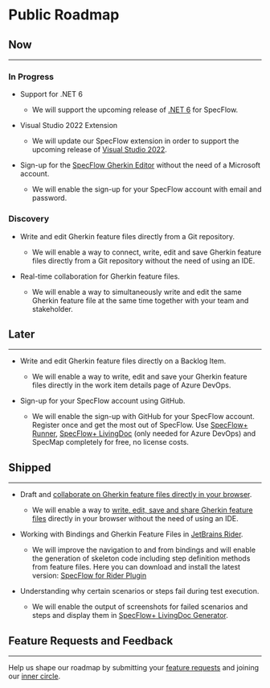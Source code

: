 # Public Roadmap

## Now
-------
### In Progress

- Support for .NET 6

  - We will support the upcoming release of [.NET 6](https://devblogs.microsoft.com/dotnet/announcing-net-6-preview-1/) for SpecFlow.

- Visual Studio 2022 Extension

  - We will update our SpecFlow extension in order to support the upcoming release of [Visual Studio 2022](https://visualstudio.microsoft.com/vs/preview/vs2022/).

- Sign-up for the [SpecFlow Gherkin Editor](https://app.specflow.org/gherkin-editor) without the need of a Microsoft account.

  - We will enable the sign-up for your SpecFlow account with email and password. 

### Discovery

- Write and edit Gherkin feature files directly from a Git repository.
  
  - We will enable a way to connect, write, edit and save Gherkin feature files directly from a Git repository without the need of using an IDE.

- Real-time collaboration for Gherkin feature files.
  
  - We will enable a way to simultaneously write and edit the same Gherkin feature file at the same time together with your team and stakeholder.

## Later
---

- Write and edit Gherkin feature files directly on a Backlog Item.

    - We will enable a way to write, edit and save your Gherkin feature files directly in the work item details page of Azure DevOps.

- Sign-up for your SpecFlow account using GitHub.

  - We will enable the sign-up with GitHub for your SpecFlow account. Register once and get the most out of SpecFlow. Use [SpecFlow+ Runner](https://specflow.org/plus/runner/), [SpecFlow+ LivingDoc](https://specflow.org/plus/livingdoc/) (only needed for Azure DevOps) and SpecMap completely for free, no license costs.

## Shipped
---
- Draft and [collaborate on Gherkin feature files directly in your browser](https://app.specflow.org/gherkin-editor).

  - We will enable a way to [write, edit, save and share Gherkin feature files](https://specflow.org/tools/online-gherkin-editor/) directly in your browser without the need of using an IDE.

- Working with Bindings and Gherkin Feature Files in [JetBrains Rider](https://www.jetbrains.com/rider/).

  - We will improve the navigation to and from bindings and will enable the generation of skeleton code including step definition methods from feature files. Here you can download and install the latest version: [SpecFlow for Rider Plugin](https://plugins.jetbrains.com/plugin/15957-specflow-for-rider/)

- Understanding why certain scenarios or steps fail during test execution. 

   - We will enable the output of screenshots for failed scenarios and steps and display them in [SpecFlow+ LivingDoc Generator](https://docs.specflow.org/projects/specflow-livingdoc/en/latest/LivingDocGenerator/Generating-Documentation.html). 

## Feature Requests and Feedback
---
Help us shape our roadmap by submitting your [feature requests](https://support.specflow.org/hc/en-us/community/topics/360000519178-Feature-Requests) and joining our [inner circle](https://specflow.org/inner-circle).

